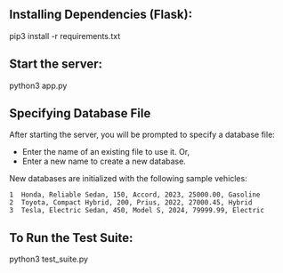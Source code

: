 ## Installing Dependencies (Flask):
pip3 install -r requirements.txt

## Start the server:
python3 app.py

## Specifying Database File
After starting the server, you will be prompted to specify a database file:
 - Enter the name of an existing file to use it. Or,
 - Enter a new name to create a new database.

New databases are initialized with the following sample vehicles:
```
1  Honda, Reliable Sedan, 150, Accord, 2023, 25000.00, Gasoline
2  Toyota, Compact Hybrid, 200, Prius, 2022, 27000.45, Hybrid
3  Tesla, Electric Sedan, 450, Model S, 2024, 79999.99, Electric
```

## To Run the Test Suite:
python3 test_suite.py


